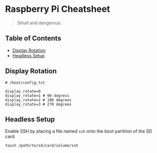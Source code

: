 # Raspberry Pi Cheatsheet

> Small and dangerous.

## Table of Contents

- [Display Rotation](#display-rotation)
- [Headless Setup](#headless-setup)

## Display Rotation
```
# /boot/config.txt

display_rotate=0
display_rotate=1 # 90 degress
display_rotate=2 # 180 degrees
display_rotate=3 # 270 degrees
```

## Headless Setup
Enable SSH by placing a file named `ssh` onto the boot partition of the SD card.
```
touch /path/to/sd/card/volume/ssh
```
